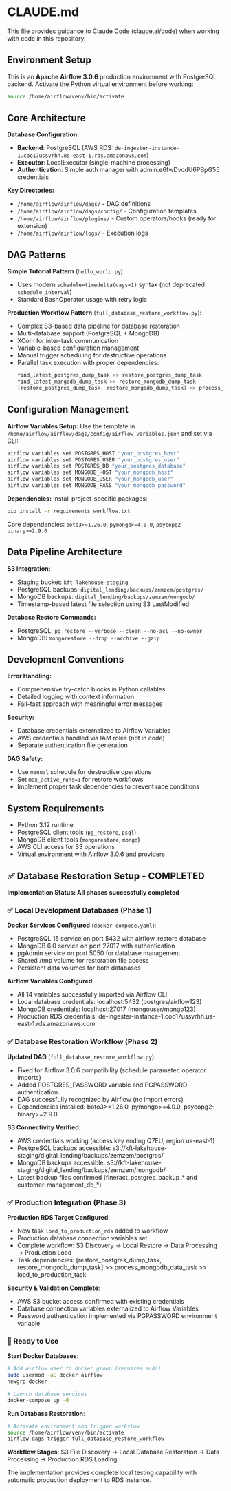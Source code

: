 # CLAUDE.md

This file provides guidance to Claude Code (claude.ai/code) when working with code in this repository.

## Environment Setup

This is an **Apache Airflow 3.0.6** production environment with PostgreSQL backend. Activate the Python virtual environment before working:

```bash
source /home/airflow/venv/bin/activate
```

## Core Architecture

**Database Configuration:**
- **Backend**: PostgreSQL (AWS RDS: `de-ingester-instance-1.coo17ussvrhh.us-east-1.rds.amazonaws.com`)
- **Executor**: LocalExecutor (single-machine processing)
- **Authentication**: Simple auth manager with admin:e6fwDvcdU6PBpG55 credentials

**Key Directories:**
- `/home/airflow/airflow/dags/` - DAG definitions
- `/home/airflow/airflow/dags/config/` - Configuration templates
- `/home/airflow/airflow/plugins/` - Custom operators/hooks (ready for extension)
- `/home/airflow/airflow/logs/` - Execution logs

## DAG Patterns

**Simple Tutorial Pattern** (`hello_world.py`):
- Uses modern `schedule=timedelta(days=1)` syntax (not deprecated `schedule_interval`)
- Standard BashOperator usage with retry logic

**Production Workflow Pattern** (`full_database_restore_workflow.py`):
- Complex S3-based data pipeline for database restoration
- Multi-database support (PostgreSQL + MongoDB)
- XCom for inter-task communication
- Variable-based configuration management
- Manual trigger scheduling for destructive operations
- Parallel task execution with proper dependencies:
  ```python
  find_latest_postgres_dump_task >> restore_postgres_dump_task
  find_latest_mongodb_dump_task >> restore_mongodb_dump_task
  [restore_postgres_dump_task, restore_mongodb_dump_task] >> process_mongodb_data_task
  ```

## Configuration Management

**Airflow Variables Setup:**
Use the template in `/home/airflow/airflow/dags/config/airflow_variables.json` and set via CLI:
```bash
airflow variables set POSTGRES_HOST "your_postgres_host"
airflow variables set POSTGRES_USER "your_postgres_user"
airflow variables set POSTGRES_DB "your_postgres_database"
airflow variables set MONGODB_HOST "your_mongodb_host"
airflow variables set MONGODB_USER "your_mongodb_user"
airflow variables set MONGODB_PASS "your_mongodb_password"
```

**Dependencies:**
Install project-specific packages:
```bash
pip install -r requirements_workflow.txt
```
Core dependencies: `boto3>=1.26.0`, `pymongo>=4.0.0`, `psycopg2-binary>=2.9.0`

## Data Pipeline Architecture

**S3 Integration:**
- Staging bucket: `kft-lakehouse-staging`
- PostgreSQL backups: `digital_lending/backups/zemzem/postgres/`
- MongoDB backups: `digital_lending/backups/zemzem/mongodb/`
- Timestamp-based latest file selection using S3 LastModified

**Database Restore Commands:**
- PostgreSQL: `pg_restore --verbose --clean --no-acl --no-owner`
- MongoDB: `mongorestore --drop --archive --gzip`

## Development Conventions

**Error Handling:**
- Comprehensive try-catch blocks in Python callables
- Detailed logging with context information
- Fail-fast approach with meaningful error messages

**Security:**
- Database credentials externalized to Airflow Variables
- AWS credentials handled via IAM roles (not in code)
- Separate authentication file generation

**DAG Safety:**
- Use `manual` schedule for destructive operations
- Set `max_active_runs=1` for restore workflows
- Implement proper task dependencies to prevent race conditions

## System Requirements

- Python 3.12 runtime
- PostgreSQL client tools (`pg_restore`, `psql`)
- MongoDB client tools (`mongorestore`, `mongo`)
- AWS CLI access for S3 operations
- Virtual environment with Airflow 3.0.6 and providers

## ✅ Database Restoration Setup - COMPLETED

**Implementation Status: All phases successfully completed**

### ✅ Local Development Databases (Phase 1)
**Docker Services Configured** (`docker-compose.yaml`):
- PostgreSQL 15 service on port 5432 with airflow_restore database
- MongoDB 6.0 service on port 27017 with authentication
- pgAdmin service on port 5050 for database management
- Shared /tmp volume for restoration file access
- Persistent data volumes for both databases

**Airflow Variables Configured**:
- All 14 variables successfully imported via Airflow CLI
- Local database credentials: localhost:5432 (postgres/airflow123)
- MongoDB credentials: localhost:27017 (mongouser/mongo123)
- Production RDS credentials: de-ingester-instance-1.coo17ussvrhh.us-east-1.rds.amazonaws.com

### ✅ Database Restoration Workflow (Phase 2)
**Updated DAG** (`full_database_restore_workflow.py`):
- Fixed for Airflow 3.0.6 compatibility (schedule parameter, operator imports)
- Added POSTGRES_PASSWORD variable and PGPASSWORD authentication
- DAG successfully recognized by Airflow (no import errors)
- Dependencies installed: boto3>=1.26.0, pymongo>=4.0.0, psycopg2-binary>=2.9.0

**S3 Connectivity Verified**:
- AWS credentials working (access key ending Q7EU, region us-east-1)
- PostgreSQL backups accessible: s3://kft-lakehouse-staging/digital_lending/backups/zemzem/postgres/
- MongoDB backups accessible: s3://kft-lakehouse-staging/digital_lending/backups/zemzem/mongodb/
- Latest backup files confirmed (fineract_postgres_backup_* and customer-management_db_*)

### ✅ Production Integration (Phase 3)
**Production RDS Target Configured**:
- New task `load_to_production_rds` added to workflow
- Production database connection variables set
- Complete workflow: S3 Discovery → Local Restore → Data Processing → Production Load
- Task dependencies: [restore_postgres_dump_task, restore_mongodb_dump_task] >> process_mongodb_data_task >> load_to_production_task

**Security & Validation Complete**:
- AWS S3 bucket access confirmed with existing credentials
- Database connection variables externalized to Airflow Variables
- Password authentication implemented via PGPASSWORD environment variable

### 🚀 Ready to Use

**Start Docker Databases**:
```bash
# Add airflow user to docker group (requires sudo)
sudo usermod -aG docker airflow
newgrp docker

# Launch database services
docker-compose up -d
```

**Run Database Restoration**:
```bash
# Activate environment and trigger workflow
source /home/airflow/venv/bin/activate
airflow dags trigger full_database_restore_workflow
```

**Workflow Stages**: S3 File Discovery → Local Database Restoration → Data Processing → Production RDS Loading

The implementation provides complete local testing capability with automatic production deployment to RDS instance.